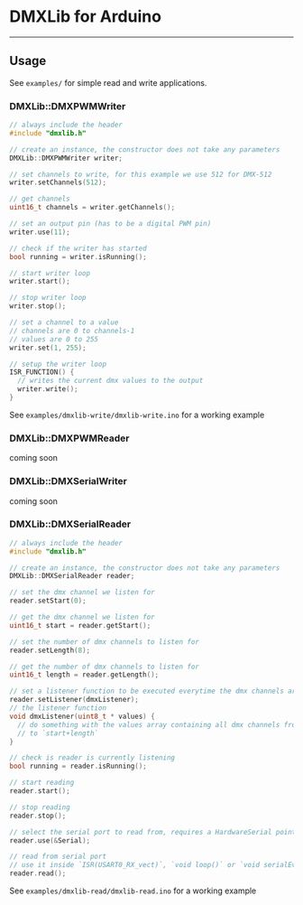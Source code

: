 # DMXLib for Arduino
-----

## Usage
See `examples/` for simple read and write applications.

### DMXLib::DMXPWMWriter
```c++
// always include the header
#include "dmxlib.h"

// create an instance, the constructor does not take any parameters
DMXLib::DMXPWMWriter writer;

// set channels to write, for this example we use 512 for DMX-512
writer.setChannels(512);

// get channels
uint16_t channels = writer.getChannels();

// set an output pin (has to be a digital PWM pin)
writer.use(11);

// check if the writer has started
bool running = writer.isRunning();

// start writer loop
writer.start();

// stop writer loop
writer.stop();

// set a channel to a value
// channels are 0 to channels-1
// values are 0 to 255
writer.set(1, 255);

// setup the writer loop
ISR_FUNCTION() {
  // writes the current dmx values to the output
  writer.write();
}
```
See `examples/dmxlib-write/dmxlib-write.ino` for a working example
### DMXLib::DMXPWMReader
coming soon

### DMXLib::DMXSerialWriter
coming soon

### DMXLib::DMXSerialReader
```c++
// always include the header
#include "dmxlib.h"

// create an instance, the constructor does not take any parameters
DMXLib::DMXSerialReader reader;

// set the dmx channel we listen for
reader.setStart(0);

// get the dmx channel we listen for
uint16_t start = reader.getStart();

// set the number of dmx channels to listen for
reader.setLength(8);

// get the number of dmx channels to listen for
uint16_t length = reader.getLength();

// set a listener function to be executed everytime the dmx channels are read
reader.setListener(dmxListener);
// the listener function
void dmxListener(uint8_t * values) {
  // do something with the values array containing all dmx channels from `start`
  // to `start+length`
}

// check is reader is currently listening
bool running = reader.isRunning();

// start reading
reader.start();

// stop reading
reader.stop();

// select the serial port to read from, requires a HardwareSerial pointer
reader.use(&Serial);

// read from serial port
// use it inside `ISR(USART0_RX_vect)`, `void loop()` or `void serialEvent()`
reader.read();
```
See `examples/dmxlib-read/dmxlib-read.ino` for a working example
